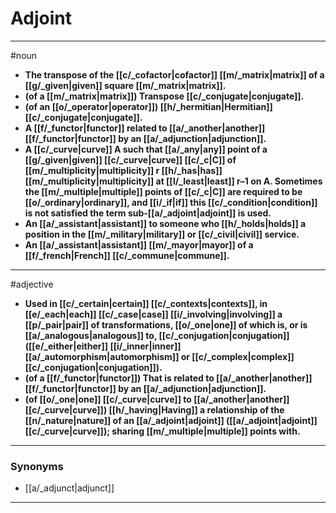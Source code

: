 # Adjoint
---
#noun
- **The transpose of the [[c/_cofactor|cofactor]] [[m/_matrix|matrix]] of a [[g/_given|given]] square [[m/_matrix|matrix]].**
- **(of a [[m/_matrix|matrix]]) Transpose [[c/_conjugate|conjugate]].**
- **(of an [[o/_operator|operator]]) [[h/_hermitian|Hermitian]] [[c/_conjugate|conjugate]].**
- **A [[f/_functor|functor]] related to [[a/_another|another]] [[f/_functor|functor]] by an [[a/_adjunction|adjunction]].**
- **A [[c/_curve|curve]] A such that [[a/_any|any]] point of a [[g/_given|given]] [[c/_curve|curve]] [[c/_c|C]] of [[m/_multiplicity|multiplicity]] r [[h/_has|has]] [[m/_multiplicity|multiplicity]] at [[l/_least|least]] r–1 on A. Sometimes the [[m/_multiple|multiple]] points of [[c/_c|C]] are required to be [[o/_ordinary|ordinary]], and [[i/_if|if]] this [[c/_condition|condition]] is not satisfied the term sub-[[a/_adjoint|adjoint]] is used.**
- **An [[a/_assistant|assistant]] to someone who [[h/_holds|holds]] a position in the [[m/_military|military]] or [[c/_civil|civil]] service.**
- **An [[a/_assistant|assistant]] [[m/_mayor|mayor]] of a [[f/_french|French]] [[c/_commune|commune]].**
---
#adjective
- **Used in [[c/_certain|certain]] [[c/_contexts|contexts]], in [[e/_each|each]] [[c/_case|case]] [[i/_involving|involving]] a [[p/_pair|pair]] of transformations, [[o/_one|one]] of which is, or is [[a/_analogous|analogous]] to, [[c/_conjugation|conjugation]] ([[e/_either|either]] [[i/_inner|inner]] [[a/_automorphism|automorphism]] or [[c/_complex|complex]] [[c/_conjugation|conjugation]]).**
- **(of a [[f/_functor|functor]]) That is related to [[a/_another|another]] [[f/_functor|functor]] by an [[a/_adjunction|adjunction]].**
- **(of [[o/_one|one]] [[c/_curve|curve]] to [[a/_another|another]] [[c/_curve|curve]]) [[h/_having|Having]] a relationship of the [[n/_nature|nature]] of an [[a/_adjoint|adjoint]] ([[a/_adjoint|adjoint]] [[c/_curve|curve]]); sharing [[m/_multiple|multiple]] points with.**
---
### Synonyms
- [[a/_adjunct|adjunct]]
---
